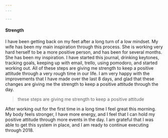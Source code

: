 ```yaml
---
...

---
```

#### Strength

I have been getting back on my feet after a long turn of a low mindset.  My wife has been my main inspiration through this process.  She is working very hard herself to be a more positive person, and has been for several months.  She has been my inspiration.  I have started this journal, drinking keytones, tracking goals, keeping up with email, trello, using pomodoro, and started working out.  All of these steps are giving me strength to keep a positive attitude through a very rough time in our life.  I am very happy with the improvements that I have made over the last 8 days, and glad that these changes are giving me the strength to keep a positive attitude through the day.

> these steps are giving me strength to keep a positive attitude

After working out for the first time in a long time I feel great this morning.  My body feels stronger, I have more energy, and I feel that I can hold my positive attitude through more events in the day.  I am grateful that I was able to get this system in place, and I am ready to continue executing through 2018.
